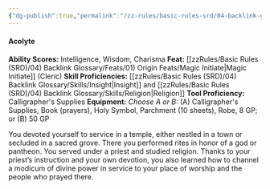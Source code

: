 ```yaml
---
{"dg-publish":true,"permalink":"/zz-rules/basic-rules-srd/04-backlink-glossary/backgrounds/acolyte/"}
---
```


#### Acolyte
**Ability Scores:** Intelligence, Wisdom, Charisma
**Feat:** [[zzRules/Basic Rules (SRD)/04) Backlink Glossary/Feats/01) Origin Feats/Magic Initiate\|Magic Initiate]] (Cleric)
**Skill Proficiencies:** [[zzRules/Basic Rules (SRD)/04) Backlink Glossary/Skills/Insight\|Insight]] and [[zzRules/Basic Rules (SRD)/04) Backlink Glossary/Skills/Religion\|Religion]]
**Tool Proficiency:** Calligrapher's Supplies
**Equipment:** *Choose A or B:* (A) Calligrapher's Supplies, Book (prayers), Holy Symbol, Parchment (10 sheets), Robe, 8 GP; or (B) 50 GP

You devoted yourself to service in a temple, either nestled in a town or secluded in a sacred grove. There you performed rites in honor of a god or pantheon. You served under a priest and studied religion. Thanks to your priest’s instruction and your own devotion, you also learned how to channel a modicum of divine power in service to your place of worship and the people who prayed there.